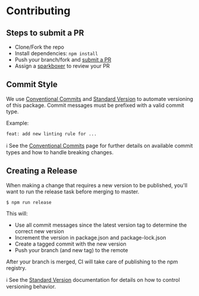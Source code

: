 # Contributing

## Steps to submit a PR

- Clone/Fork the repo
- Install dependencies: `npm install`
- Push your branch/fork and [submit a PR][pr]
- Assign a [sparkboxer][contributors] to review your PR

## Commit Style
We use [Conventional Commits] and [Standard Version] to automate versioning of this package. Commit messages must be prefixed with a valid commit type.

Example:
```sh
feat: add new linting rule for ...
```

ℹ️ See the [Conventional Commits] page for further details on available commit types and how to handle breaking changes.

## Creating a Release
When making a change that requires a new version to be published, you'll want to run the release task before merging to master.

```sh
$ npm run release
```

This will:
- Use all commit messages since the latest version tag to determine the correct new version
- Increment the version in package.json and package-lock.json
- Create a tagged commit with the new version
- Push your branch (and new tag) to the remote

After your branch is merged, CI will take care of publishing to the npm registry.

ℹ️ See the [Standard Version][standard cli] documentation for details on how to control versioning behavior.

[pr]: https://github.com/sparkbox/safe-focus/compare
[contributors]: https://github.com/sparkbox/safe-focus/graphs/contributors
[Conventional Commits]: https://www.conventionalcommits.org/en/v1.0.0/
[Standard Version]: https://github.com/conventional-changelog/standard-version
[standard cli]: https://github.com/conventional-changelog/standard-version#cli-usage